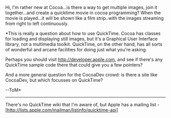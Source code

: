 
Hi, I'm rather new at Cocoa...is there a way to get multiple images, join it together...and create a quicktime movie in cocoa programming?  When the movie is played...it will be shown like a film strip..with the images streaming from right to left continuously.

*This is really a question about how to use QuickTime. Cocoa has classes for loading and displaying still images, but it's a Graphical User Interface library, not a multimedia toolkit. QuickTime, on the other hand, has all sorts of wonderful and arcane facilities for doing just what you're asking.

Perhaps you should visit http://developer.apple.com, and see if there's any QuickTime sample code there that could give you a few pointers?

And a more general question for the CocoaDev crowd: is there a site like CocoaDev, but which focusses on QuickTime?

--ToM*

----

There's no QuickTime wiki that I'm aware of, but Apple has a mailing list - [http://lists.apple.com/mailman/listinfo/quicktime-api]
